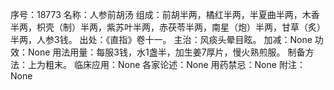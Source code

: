 序号：18773
名称：人参前胡汤
组成：前胡半两，橘红半两，半夏曲半两，木香半两，枳壳（制）半两，紫苏叶半两，赤茯苓半两，南星（炮）半两，甘草（炙）半两，人参3钱。
出处：《直指》卷十一。
主治：风痰头晕目眩。
加减：None
功效：None
用法用量：每服3钱，水1盏半，加生姜7厚片，慢火熟煎服。
制备方法：上为粗末。
临床应用：None
各家论述：None
用药禁忌：None
附注：None
